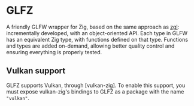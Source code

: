 # GLFZ

A friendly GLFW wrapper for Zig, based on the same approach as [zgl]: incrementally
developed, with an object-oriented API. Each type in GLFW has an equivalent Zig type,
with functions defined on that type. Functions and types are added on-demand, allowing
better quality control and ensuring everything is properly tested.

[zgl]: https://github.com/ziglibs/zgl

## Vulkan support

GLFZ supports Vulkan, through [vulkan-zig]. To enable this support, you must expose
vulkan-zig's bindings to GLFZ as a package with the name `"vulkan"`.
